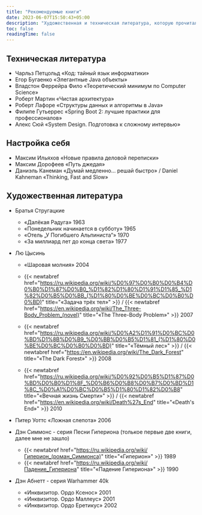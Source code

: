 ```yaml
---
title: "Рекомендуемые книги"
date: 2023-06-07T15:50:43+05:00
description: "Художественная и техническая литература, которую прочитал и могу рекомендовать к прочтению"
toc: false
readingTime: false
---
```


## <i class="fas fa-atlas"></i> Техническая литература

- Чарльз Петцольд «Код: тайный язык информатики»
- Егор Бугаенко «Элегантные Java объекты»
- Владстон Феррейра Фило «Теоретический минимум по Computer Science»
- Роберт Мартин «Чистая архитектура»
- Роберт Лафоре «Структуры данных и алгоритмы в Java»
- Филипе Гутьеррес «Spring Boot 2: лучшие практики для профессионалов»
- Алекс Сюй «System Design. Подготовка к сложному интервью»

## <i class="fas fa-book"></i> Настройка себя

- Максим Ильяхов «Новые правила деловой переписки»
- Максим Дорофеев «Путь джедая»
- Даниэль Канеман «Думай медленно… решай быстро» / Daniel Kahneman «Thinking, Fast and Slow»

## <i class="fas fa-journal-whills"></i> Художественная литература

- Братья Стругацкие

  - «Далёкая Радуга» 1963
  - «Понедельник начинается в субботу» 1965
  - «Отель „У Погибшего Альпиниста“» 1970
  - «За миллиард лет до конца света» 1977

- Лю Цысинь

  - «Шаровая молния» 2004

  - {{< newtabref  href="https://ru.wikipedia.org/wiki/%D0%97%D0%B0%D0%B4%D0%B0%D1%87%D0%B0_%D1%82%D1%80%D1%91%D1%85_%D1%82%D0%B5%D0%BB_(%D1%80%D0%BE%D0%BC%D0%B0%D0%BD)" title="«Задача трёх тел»" >}} /
    {{< newtabref  href="https://en.wikipedia.org/wiki/The_Three-Body_Problem_(novel)" title="«The Three-Body Problem»" >}}
    2007
  - {{< newtabref  href="https://ru.wikipedia.org/wiki/%D0%A2%D1%91%D0%BC%D0%BD%D1%8B%D0%B9_%D0%BB%D0%B5%D1%81_(%D1%80%D0%BE%D0%BC%D0%B0%D0%BD)" title="«Тёмный лес»" >}} /
    {{< newtabref  href="https://en.wikipedia.org/wiki/The_Dark_Forest" title="«The Dark Forest»" >}} 2008
  - {{< newtabref  href="https://ru.wikipedia.org/wiki/%D0%92%D0%B5%D1%87%D0%BD%D0%B0%D1%8F_%D0%B6%D0%B8%D0%B7%D0%BD%D1%8C_%D0%A1%D0%BC%D0%B5%D1%80%D1%82%D0%B8" title="«Вечная жизнь Смерти»" >}} /
    {{< newtabref  href="https://en.wikipedia.org/wiki/Death%27s_End" title="«Death's End»" >}} 2010

- Питер Уоттс «Ложная слепота» 2006

- Дэн Симмонс - серия Песни Гипериона (толькое первые две книги, далее мне не зашло)
  - {{< newtabref  href="https://ru.wikipedia.org/wiki/Гиперион_(роман_Симмонса)" title="«Гиперион»" >}} 1989
  - {{< newtabref  href="https://ru.wikipedia.org/wiki/Падение_Гипериона" title="«Падение Гипериона»" >}} 1990

- Дэн Абнетт - серия Warhammer 40k

  - «Инквизитор. Ордо Ксенос» 2001
  - «Инквизитор. Ордо Маллеус» 2001
  - «Инквизитор. Ордо Еретикус» 2002
 

